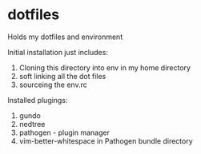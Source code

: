 # dotfiles
Holds my dotfiles and environment

Initial installation just includes:
1. Cloning this directory into env in my home directory
2. soft linking all the dot files
3. sourceing the env.rc

Installed plugings:
1. gundo
2. nedtree
3. pathogen - plugin manager
4. vim-better-whitespace in Pathogen bundle directory

